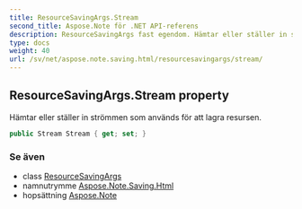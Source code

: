 ```yaml
---
title: ResourceSavingArgs.Stream
second_title: Aspose.Note för .NET API-referens
description: ResourceSavingArgs fast egendom. Hämtar eller ställer in strömmen som används för att lagra resursen.
type: docs
weight: 40
url: /sv/net/aspose.note.saving.html/resourcesavingargs/stream/
---
```

## ResourceSavingArgs.Stream property

Hämtar eller ställer in strömmen som används för att lagra resursen.

```csharp
public Stream Stream { get; set; }
```

### Se även

* class [ResourceSavingArgs](../)
* namnutrymme [Aspose.Note.Saving.Html](../../resourcesavingargs/)
* hopsättning [Aspose.Note](../../../)


